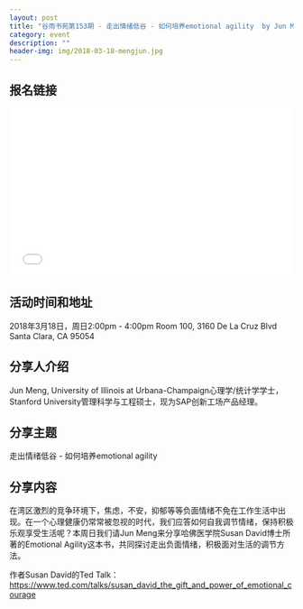 ```yaml
---
layout: post
title: "谷雨书苑第153期 - 走出情绪低谷 - 如何培养emotional agility  by Jun Meng"
category: event
description: ""
header-img: img/2018-03-18-mengjun.jpg
---
```


## 报名链接
<div style="width:100%; text-align:left;" ><iframe src="//eventbrite.com/tickets-external?eid=44093402554&ref=etckt" frameborder="0" height="300" width="100%" vspace="0" hspace="0" marginheight="5" marginwidth="5" scrolling="auto" allowtransparency="true"></iframe></div>

## 活动时间和地址
2018年3月18日，周日2:00pm - 4:00pm
Room 100, 3160 De La Cruz Blvd Santa Clara, CA 95054

## 分享人介绍
Jun Meng, University of Illinois at Urbana-Champaign心理学/统计学学士，Stanford University管理科学与工程硕士，现为SAP创新工场产品经理。

## 分享主题

走出情绪低谷 - 如何培养emotional agility


## 分享内容 

在湾区激烈的竞争环境下，焦虑，不安，抑郁等等负面情绪不免在工作生活中出现。在一个心理健康仍常常被忽视的时代，我们应答如何自我调节情绪，保持积极乐观享受生活呢？本周日我们请Jun Meng来分享哈佛医学院Susan David博士所著的Emotional Agility这本书，共同探讨走出负面情绪，积极面对生活的调节方法。

作者Susan David的Ted Talk： https://www.ted.com/talks/susan_david_the_gift_and_power_of_emotional_courage
